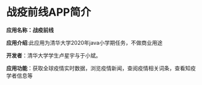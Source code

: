 # 战疫前线APP简介

**应用名称：战疫前线**

**应用介绍**:此应用为清华大学2020年java小学期任务，不做商业用途

**开发者**：清华大学学生卢星宇与于小斌。

**应用功能**：获取全球疫情实时数据，浏览疫情新闻，查阅疫情相关词条，查看知疫学者信息等
